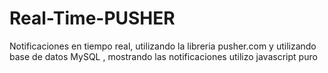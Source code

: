 # Real-Time-PUSHER
Notificaciones en tiempo real, utilizando la libreria pusher.com y utilizando base de datos MySQL , mostrando las notificaciones utilizo javascript puro
